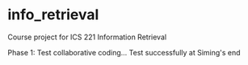 info_retrieval
==============

Course project for ICS 221 Information Retrieval

Phase 1: Test collaborative coding...
    Test successfully at Siming's end

